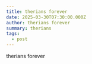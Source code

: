 ```yaml
---
title: therians forever
date: 2025-03-30T07:30:00.000Z
author: therians forever
summary: therians
tags:
  - post
---
```

therians forever
